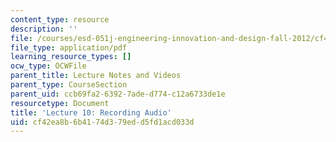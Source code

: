 ```yaml
---
content_type: resource
description: ''
file: /courses/esd-051j-engineering-innovation-and-design-fall-2012/cf42ea8b6b4174d379edd5fd1acd033d_MITESD_051JF12_Lec10RecAu.pdf
file_type: application/pdf
learning_resource_types: []
ocw_type: OCWFile
parent_title: Lecture Notes and Videos
parent_type: CourseSection
parent_uid: ccb69fa2-6392-7ade-d774-c12a6733de1e
resourcetype: Document
title: 'Lecture 10: Recording Audio'
uid: cf42ea8b-6b41-74d3-79ed-d5fd1acd033d
---
```

